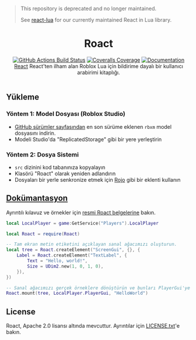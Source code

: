 > This repository is deprecated and no longer maintained.
> 
> See [react-lua](https://github.com/Roblox/react-lua) for our currently maintained React in Lua library.

<h1 align="center">Roact</h1>
<div align="center">
	<a href="https://github.com/Roblox/roact/actions"><img src="https://github.com/Roblox/roact/workflows/CI/badge.svg" alt="GitHub Actions Build Status" /></a>
	<a href="https://coveralls.io/github/Roblox/roact?branch=master"><img src="https://coveralls.io/repos/github/Roblox/roact/badge.svg?branch=master" alt="Coveralls Coverage" /></a>
	<a href="https://roblox.github.io/roact"><img src="https://img.shields.io/badge/docs-website-green.svg" alt="Documentation" /></a>
</div>

<div align="center">
	<a href="https://reactjs.org">React</a> React'ten ilham alan Roblox Lua için bildirime dayalı bir kullanıcı arabirimi kitaplığı.
</div>

<div>&nbsp;</div>

## Yükleme

### Yöntem 1: Model Dosyası (Roblox Studio)
* [GitHub sürümler sayfasından](https://github.com/Roblox/Roact/releases) en son sürüme eklenen `rbxm` model dosyasını indirin.
* Modeli Studio'da "ReplicatedStorage" gibi bir yere yerleştirin

### Yöntem 2: Dosya Sistemi
* `src` dizinini kod tabanınıza kopyalayın
* Klasörü "Roact" olarak yeniden adlandırın
* Dosyaları bir yerle senkronize etmek için [Rojo](https://github.com/LPGhatguy/rojo) gibi bir eklenti kullanın

## [Dokümantasyon](https://roblox.github.io/roact)
Ayrıntılı kılavuz ve örnekler için [resmi Roact belgelerine](https://roblox.github.io/roact) bakın.

```lua
local LocalPlayer = game:GetService("Players").LocalPlayer

local Roact = require(Roact)

-- Tam ekran metin etiketini açıklayan sanal ağacımızı oluşturun.
local tree = Roact.createElement("ScreenGui", {}, {
	Label = Roact.createElement("TextLabel", {
		Text = "Hello, world!",
		Size = UDim2.new(1, 0, 1, 0),
	}),
})

-- Sanal ağacımızı gerçek örneklere dönüştürün ve bunları PlayerGui'ye koyun.
Roact.mount(tree, LocalPlayer.PlayerGui, "HelloWorld")
```

## License
Roact, Apache 2.0 lisansı altında mevcuttur. Ayrıntılar için [LICENSE.txt](LICENSE.txt)'e bakın.
